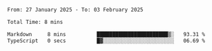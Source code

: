 <!--START_SECTION:waka-->

```txt
From: 27 January 2025 - To: 03 February 2025

Total Time: 8 mins

Markdown     8 mins          ███████████████████████▒░   93.31 %
TypeScript   0 secs          █▓░░░░░░░░░░░░░░░░░░░░░░░   06.69 %
```

<!--END_SECTION:waka-->